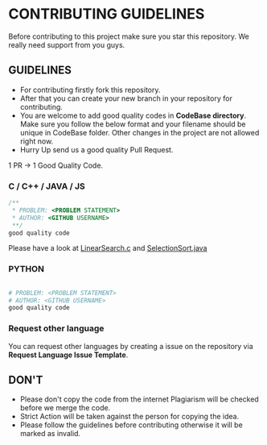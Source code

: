 # CONTRIBUTING GUIDELINES

Before contributing to this project make sure you star this repository. We really need support from you guys.

## GUIDELINES

* For contributing firstly fork this repository.
* After that you can create your new branch in your repository for contributing.
* You are welcome to add good quality codes in **CodeBase directory**. Make sure you follow the below format and your filename should be unique in CodeBase folder. Other changes in the project are not allowed right now.
* Hurry Up send us a good quality Pull Request. 

1 PR -> 1 Good Quality Code.

### C / C++ / JAVA / JS

```c
/**
 * PROBLEM: <PROBLEM STATEMENT>
 * AUTHOR: <GITHUB USERNAME>
 **/
good quality code
```

Please have a look at [LinearSearch.c](CodeBase/LinearSearch.c) and [SelectionSort.java](CodeBase/SelectionSort.java)

### PYTHON

```python

# PROBLEM: <PROBLEM STATEMENT>
# AUTHOR: <GITHUB USERNAME>
good quality code
```

### Request other language

You can request other languages by creating a issue on the repository via **Request Language Issue Template**.

## DON'T

* Please don't copy the code from the internet Plagiarism will be checked before we merge the code.
* Strict Action will be taken against the person for copying the idea.
* Please follow the guidelines before contributing otherwise it will be marked as invalid.
